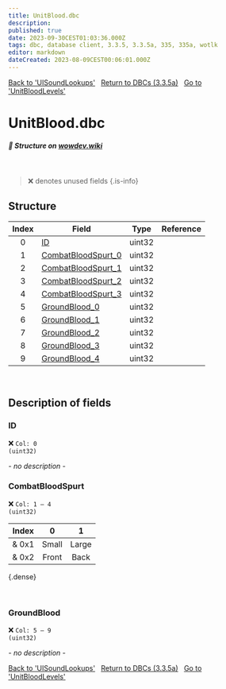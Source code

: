 ```yaml
---
title: UnitBlood.dbc
description:
published: true
date: 2023-09-30CEST01:03:36.000Z
tags: dbc, database client, 3.3.5, 3.3.5a, 335, 335a, wotlk
editor: markdown
dateCreated: 2023-08-09CEST00:06:01.000Z
---
```

<a href="https://trinitycore.info/files/DBC/335/uisoundlookups" class="mt-5 v-btn v-btn--depressed v-btn--flat v-btn--outlined theme--light v-size--default darkblue--text text--lighten-3"><span class="v-btn__content"><i aria-hidden="true" class="v-icon notranslate v-icon--left mdi mdi-arrow-left theme--light"></i><span>Back to 'UISoundLookups'</span></span></a>&nbsp;&nbsp;&nbsp;<a href="https://trinitycore.info/files/DBC/335/DBC" class="mt-5 v-btn v-btn--depressed v-btn--flat v-btn--outlined theme--light v-size--default darkblue--text text--lighten-3"><span class="v-btn__content"><i aria-hidden="true" class="v-icon notranslate v-icon--left mdi mdi-home-outline theme--light"></i><span>Return to DBCs (3.3.5a)</span></span></a>&nbsp;&nbsp;&nbsp;<a href="https://trinitycore.info/files/DBC/335/unitbloodlevels" class="mt-5 v-btn v-btn--depressed v-btn--flat v-btn--outlined theme--light v-size--default darkblue--text text--lighten-3"><span class="v-btn__content"><span>Go to 'UnitBloodLevels'</span><i aria-hidden="true" class="v-icon notranslate v-icon--right mdi mdi-arrow-right theme--light"></i></span></a>

# UnitBlood.dbc
##### :pencil: Structure on [wowdev.wiki](https://wowdev.wiki/DB/UnitBlood)
&nbsp;

> :x: denotes unused fields
{.is-info}


## Structure

| Index | Field | Type | Reference |
| :---: | --- | :---: | --- |
| 0 | [ID](#id-alt) | uint32 |  |
| 1 | [CombatBloodSpurt_0](#combatbloodspurt) | uint32 |  |
| 2 | [CombatBloodSpurt_1](#combatbloodspurt) | uint32 |  |
| 3 | [CombatBloodSpurt_2](#combatbloodspurt) | uint32 |  |
| 4 | [CombatBloodSpurt_3](#combatbloodspurt) | uint32 |  |
| 5 | [GroundBlood_0](#groundblood) | uint32 |  |
| 6 | [GroundBlood_1](#groundblood) | uint32 |  |
| 7 | [GroundBlood_2](#groundblood) | uint32 |  |
| 8 | [GroundBlood_3](#groundblood) | uint32 |  |
| 9 | [GroundBlood_4](#groundblood) | uint32 |  |
&nbsp;
## Description of fields

### ID <!-- {#id-alt} -->
:x: <code>Col: 0 (uint32)</code>

*- no description -*
&nbsp;

### CombatBloodSpurt
:x: <code>Col: 1 &ndash; 4 (uint32)</code>

| Index | 0 | 1 |
| :--: | :--: | :--: |
| & 0x1 | Small | Large |
| & 0x2 | Front | Back |
{.dense}

&nbsp;

### GroundBlood
:x: <code>Col: 5 &ndash; 9 (uint32)</code>

*- no description -*
&nbsp;

<a href="https://trinitycore.info/files/DBC/335/uisoundlookups" class="mt-5 v-btn v-btn--depressed v-btn--flat v-btn--outlined theme--light v-size--default darkblue--text text--lighten-3"><span class="v-btn__content"><i aria-hidden="true" class="v-icon notranslate v-icon--left mdi mdi-arrow-left theme--light"></i><span>Back to 'UISoundLookups'</span></span></a>&nbsp;&nbsp;&nbsp;<a href="https://trinitycore.info/files/DBC/335/DBC" class="mt-5 v-btn v-btn--depressed v-btn--flat v-btn--outlined theme--light v-size--default darkblue--text text--lighten-3"><span class="v-btn__content"><i aria-hidden="true" class="v-icon notranslate v-icon--left mdi mdi-home-outline theme--light"></i><span>Return to DBCs (3.3.5a)</span></span></a>&nbsp;&nbsp;&nbsp;<a href="https://trinitycore.info/files/DBC/335/unitbloodlevels" class="mt-5 v-btn v-btn--depressed v-btn--flat v-btn--outlined theme--light v-size--default darkblue--text text--lighten-3"><span class="v-btn__content"><span>Go to 'UnitBloodLevels'</span><i aria-hidden="true" class="v-icon notranslate v-icon--right mdi mdi-arrow-right theme--light"></i></span></a>
